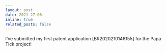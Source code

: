 ```yaml
---
layout: post
date: 2021-27-08
inline: true
related_posts: false
---
```


I’ve submitted my first patent application [BR2020210146155] for the Papa Tick project!